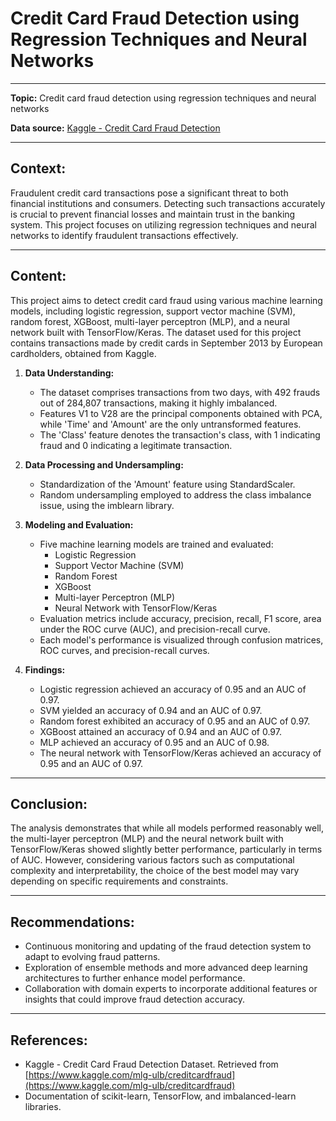 # Credit Card Fraud Detection using Regression Techniques and Neural Networks

---

**Topic:** Credit card fraud detection using regression techniques and neural networks

**Data source:** [Kaggle - Credit Card Fraud Detection](https://www.kaggle.com/mlg-ulb/creditcardfraud)

---

## Context:

Fraudulent credit card transactions pose a significant threat to both financial institutions and consumers. Detecting such transactions accurately is crucial to prevent financial losses and maintain trust in the banking system. This project focuses on utilizing regression techniques and neural networks to identify fraudulent transactions effectively.

---

## Content:

This project aims to detect credit card fraud using various machine learning models, including logistic regression, support vector machine (SVM), random forest, XGBoost, multi-layer perceptron (MLP), and a neural network built with TensorFlow/Keras. The dataset used for this project contains transactions made by credit cards in September 2013 by European cardholders, obtained from Kaggle.

1. **Data Understanding:**
   - The dataset comprises transactions from two days, with 492 frauds out of 284,807 transactions, making it highly imbalanced.
   - Features V1 to V28 are the principal components obtained with PCA, while 'Time' and 'Amount' are the only untransformed features.
   - The 'Class' feature denotes the transaction's class, with 1 indicating fraud and 0 indicating a legitimate transaction.

2. **Data Processing and Undersampling:**
   - Standardization of the 'Amount' feature using StandardScaler.
   - Random undersampling employed to address the class imbalance issue, using the imblearn library.

3. **Modeling and Evaluation:**
   - Five machine learning models are trained and evaluated:
     - Logistic Regression
     - Support Vector Machine (SVM)
     - Random Forest
     - XGBoost
     - Multi-layer Perceptron (MLP)
     - Neural Network with TensorFlow/Keras
   - Evaluation metrics include accuracy, precision, recall, F1 score, area under the ROC curve (AUC), and precision-recall curve.
   - Each model's performance is visualized through confusion matrices, ROC curves, and precision-recall curves.

4. **Findings:**
   - Logistic regression achieved an accuracy of 0.95 and an AUC of 0.97.
   - SVM yielded an accuracy of 0.94 and an AUC of 0.97.
   - Random forest exhibited an accuracy of 0.95 and an AUC of 0.97.
   - XGBoost attained an accuracy of 0.94 and an AUC of 0.97.
   - MLP achieved an accuracy of 0.95 and an AUC of 0.98.
   - The neural network with TensorFlow/Keras achieved an accuracy of 0.95 and an AUC of 0.97.

---

## Conclusion:

The analysis demonstrates that while all models performed reasonably well, the multi-layer perceptron (MLP) and the neural network built with TensorFlow/Keras showed slightly better performance, particularly in terms of AUC. However, considering various factors such as computational complexity and interpretability, the choice of the best model may vary depending on specific requirements and constraints.

---

## Recommendations:

- Continuous monitoring and updating of the fraud detection system to adapt to evolving fraud patterns.
- Exploration of ensemble methods and more advanced deep learning architectures to further enhance model performance.
- Collaboration with domain experts to incorporate additional features or insights that could improve fraud detection accuracy.

---

## References:
- Kaggle - Credit Card Fraud Detection Dataset. Retrieved from [https://www.kaggle.com/mlg-ulb/creditcardfraud](https://www.kaggle.com/mlg-ulb/creditcardfraud)
- Documentation of scikit-learn, TensorFlow, and imbalanced-learn libraries.
